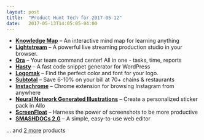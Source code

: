 ```yaml
---
layout: post
title:  "Product Hunt Tech for 2017-05-12"
date:   2017-05-13T14:05:05-04:00
---
```


* **[Knowledge Map](https://www.producthunt.com/posts/knowledge-map-2?utm_campaign=producthunt-api&utm_medium=api&utm_source=Application%3A+Daily+Digest+RSS+%28ID%3A+3202%29)** – An interactive mind map for learning anything
* **[Lightstream](https://www.producthunt.com/posts/lightstream?utm_campaign=producthunt-api&utm_medium=api&utm_source=Application%3A+Daily+Digest+RSS+%28ID%3A+3202%29)** – A powerful live streaming production studio in your browser.
* **[Ora](https://www.producthunt.com/posts/ora-2?utm_campaign=producthunt-api&utm_medium=api&utm_source=Application%3A+Daily+Digest+RSS+%28ID%3A+3202%29)** – Your team command center! All in one - tasks, time, reports
* **[Hasty](https://www.producthunt.com/posts/hasty?utm_campaign=producthunt-api&utm_medium=api&utm_source=Application%3A+Daily+Digest+RSS+%28ID%3A+3202%29)** – A fast code snippet generator for WordPress
* **[Logomak](https://www.producthunt.com/posts/logomak?utm_campaign=producthunt-api&utm_medium=api&utm_source=Application%3A+Daily+Digest+RSS+%28ID%3A+3202%29)** – Find the perfect color and font for your logo.
* **[Subtotal](https://www.producthunt.com/posts/subtotal?utm_campaign=producthunt-api&utm_medium=api&utm_source=Application%3A+Daily+Digest+RSS+%28ID%3A+3202%29)** – Save 6-10% on your bill at 70+ chains & restaurants
* **[Instachrome](https://www.producthunt.com/posts/instachrome?utm_campaign=producthunt-api&utm_medium=api&utm_source=Application%3A+Daily+Digest+RSS+%28ID%3A+3202%29)** – Chrome extension for browsing Instagram from anywhere
* **[Neural Network Generated Illustrations](https://www.producthunt.com/posts/neural-network-generated-illustrations?utm_campaign=producthunt-api&utm_medium=api&utm_source=Application%3A+Daily+Digest+RSS+%28ID%3A+3202%29)** – Create a personalized sticker pack in Allo
* **[ScreenFloat](https://www.producthunt.com/posts/screenfloat?utm_campaign=producthunt-api&utm_medium=api&utm_source=Application%3A+Daily+Digest+RSS+%28ID%3A+3202%29)** – Harness the power of screenshots to be more productive
* **[SMASHDOCs 2.0](https://www.producthunt.com/posts/smashdocs-2-0?utm_campaign=producthunt-api&utm_medium=api&utm_source=Application%3A+Daily+Digest+RSS+%28ID%3A+3202%29)** – A simple, easy-to-use web editor

… and [2 more](https://www.producthunt.com/tech) products